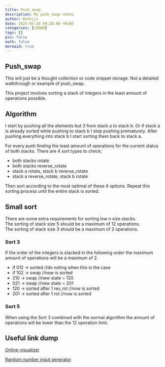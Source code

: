 ```yaml
---
title: Push_swap
description: My push_swap notes.
author: Mathijs
date: 2025-05-20 09:20:00 +0100
categories: [CODAM]
tags: []
pin: false
math: false
mermaid: true
---
```


## Push_swap
This will just be a thought collection or code snippet storage. Not a detailed walkthrough or example of push_swap.

This project involves sorting a stack of integers in the least amount of operations possible.

## Algorithm
I start by pushing all the elements but 3 from stack a to stack b.
Or if stack a is already sorted while pushing to stack b I stop pushing prematurely.
After pushing everything into stack b I start sorting them back to stack a.

For every push finding the least amount of operations for the current status of both stacks.
There are 4 sort types to check;
- both stacks rotate
- both stacks reverse_rotate
- stack a rotate, stack b reverse_rotate
- stack a reverse_rotate, stack b rotate

Then sort according to the most optimal of these 4 options.
Repeat this sorting process until the entire stack is sorted.

## Small sort
There are some extra requirements for sorting low n size stacks. \
The sorting of stack size 5 should be a maximum of 12 operations. \
The sorting of stack size 3 should be a maximum of 3 operations.

### Sort 3
If the order of the integers is stacked in the following order the maximum amount of operations will be a maximum of 2.
- if 012 -> sorted //do noting when this is the case
- if 102 -> swap //now is sorted
- 210 -> swap //new state = 120
- 021 -> swap //new state = 201
- 120 -> sorted after 1 rev_rot //now is sorted
- 201 -> sorted after 1 rot //now is sorted

### Sort 5
When using the Sort 3 combined with the normal algorithm the amount of operations will be lower than the 12 operation limit.

## Useful link dump
[Online-visualizer](https://push-swap42-visualizer.vercel.app/)

[Random number input generator](https://numbergenerator.org/randomnumbergenerator#!numbers=100&low=-1000&high=1000&unique=true&csv=&oddeven=&oddqty=0&sorted=false&addfilters=)
